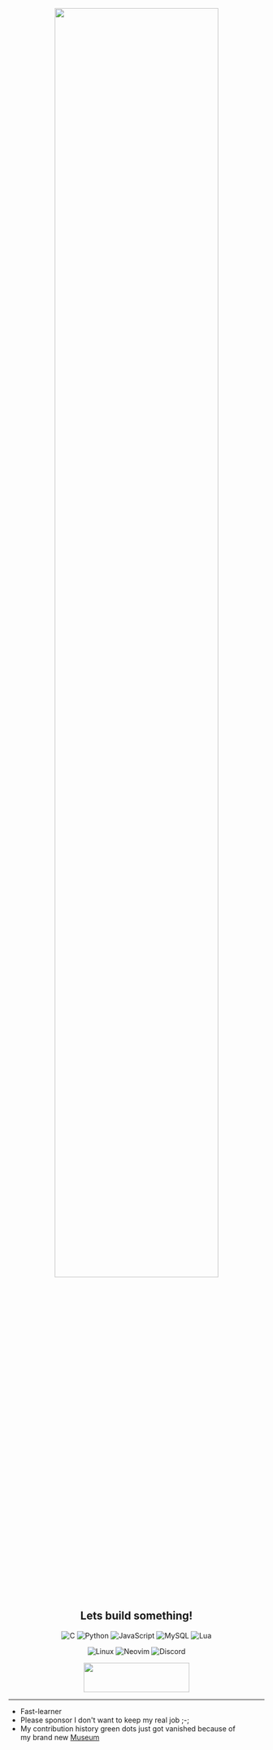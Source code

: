 <div align="center">
  
  [<img width="80%" src="https://media.tenor.com/4RHvCS5ixRgAAAAC/team-fortress2-engineer-tf2.gif">](https://app.picpay.com/user/alaanvv)  
  ## Lets build something!

  <div align='center'>
    
  ![C](https://img.shields.io/badge/C-%23323330?style=for-the-badge&logo=c&logoColor=white)
  ![Python](https://img.shields.io/badge/python-%23323330?style=for-the-badge&logo=python&logoColor=white)
  ![JavaScript](https://img.shields.io/badge/js-%23323330?style=for-the-badge&logo=javascript&logoColor=white)
  ![MySQL](https://img.shields.io/badge/MySql-%23323330?style=for-the-badge&logo=mysql&logoColor=white)
  ![Lua](https://img.shields.io/badge/Lua-%23323330?style=for-the-badge&logo=lua&logoColor=white)

  ![Linux](https://img.shields.io/badge/Linux-%23323330?style=for-the-badge&logo=linux&logoColor=white)
  ![Neovim](https://img.shields.io/badge/Neovim-%23323330?style=for-the-badge&logo=neovim&logoColor=white)
  ![Discord](https://img.shields.io/badge/alaanvv-%23323330?style=for-the-badge&logo=discord&logoColor=white)

  <a href="https://stackoverflow.com/users/21266942/alaanvv"> <img src="https://stackoverflow.com/users/flair/21266942.png?theme=dark" width="208" height="58"></a>
  
  </div>

  ---

</div>

 - Fast-learner
 - Please sponsor I don't want to keep my real job ;-;
 - My contribution history green dots just got vanished because of  
   my brand new [Museum](https://www.github.com/alaanvv/Museum)
